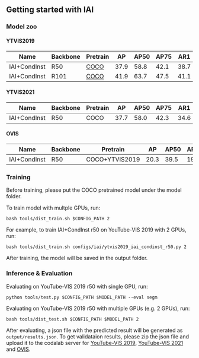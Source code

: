 ## Getting started with IAI

### Model zoo

#### YTVIS2019

|      Name    | Backbone | Pretrain | AP   | AP50 | AP75 | AR1  | AR10 | Model |
| -------------| -------- | -------- | ---- | ---- | ---- | ---- | ---- | ----- |
| IAI+CondInst |   R50    | [COCO](https://drive.google.com/file/d/15w9jpvK8I5GrHYKWI8VOnmkc_gBU7aa2/view?usp=sharing) | 37.9 | 58.8 | 42.1 | 38.7 | 46.8 | [gdrive](https://drive.google.com/file/d/1v6DJKjoiBvwO0jAR3fNTLfnpAP4ZaEh8/view?usp=sharing) |
| IAI+CondInst |   R101   | [COCO](https://drive.google.com/file/d/1Tfg__rlo9VlMQWtIHPqvHzFwASPVb3U-/view?usp=sharing) | 41.9 | 63.7 | 47.5 | 41.1 | 49.6 | [gdrive](https://drive.google.com/file/d/18tKT_b37CPaZL6AMaA5_sfOSzTnNxzsk/view?usp=sharing) |

#### YTVIS2021

|      Name    | Backbone | Pretrain | AP   | AP50 | AP75 | AR1  | AR10 | Model |
| -------------| -------- | -------- | ---- | ---- | ---- | ---- | ---- | ----- |
| IAI+CondInst |   R50    | COCO | 37.7 | 58.0 | 42.3 | 34.6 | 45.6 | gdrive |

#### OVIS

|      Name    | Backbone | Pretrain | AP   | AP50 | AP75 | AR1  | AR10 | Model |
| -------------| -------- | -------- | ---- | ---- | ---- | ---- | ---- | ----- |
| IAI+CondInst |   R50    | COCO+YTVIS2019 | 20.3 | 39.5 | 19.0 | 11.9 | 26.2 | gdrive |


### Training

Before training, please put the COCO pretrained model under the model folder. 

To train model with multple GPUs, run:
```
bash tools/dist_train.sh $CONFIG_PATH 2
```

For example, to train IAI+CondInst r50 on YouTube-VIS 2019 with 2 GPUs, run:

```
bash tools/dist_train.sh configs/iai/ytvis2019_iai_condinst_r50.py 2
```

After training, the model will be saved in the output folder.

### Inference & Evaluation

Evaluating on YouTube-VIS 2019 r50 with single GPU, run:

```
python tools/test.py $CONFIG_PATH $MODEL_PATH --eval segm
```

Evaluating on YouTube-VIS 2019 r50 with multiple GPUs (e.g. 2 GPUs), run:

```
bash tools/dist_test.sh $CONFIG_PATH $MODEL_PATH 2 
```

After evaluating, a json file with the predicted result will be generated as ```output/results.json```. To get validataion results, please zip the json file and upload it to the codalab server for [YouTube-VIS 2019](https://competitions.codalab.org/competitions/20128#participate-submit_results), [YouTube-VIS 2021](https://competitions.codalab.org/competitions/28988#participate-submit_results) and [OVIS](https://codalab.lisn.upsaclay.fr/competitions/4763).
